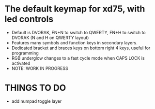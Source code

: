 # The default keymap for xd75, with led controls
- Default is DVORAK, FN+N to switch to QWERTY, FN+H to switch to DVORAK (N and H on QWERTY layout)
- Features many symbols and function keys in secondary layers.
- Dedicated bracket and braces keys on bottom right 4 keys, useful for programming
- RGB underglow changes to a fast cycle mode when CAPS LOCK is activated
- NOTE: WORK IN PROGRESS
# THINGS TO DO
- add numpad toggle layer
